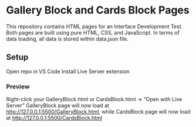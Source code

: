 # Gallery Block and Cards Block Pages
This repository contains HTML pages for an Interface Development Test. Both pages are built using pure HTML, CSS, and JavaScript. In terms of data loading, all data is stored within data.json file.

## Setup
Open repo in VS Code
Install Live Server extension

### Preview
Right-click your GalleryBlock.html or CardsBlock.html → “Open with Live Server”
GalleryBlock page will now load at http://127.0.0.1:5500/GalleryBlock.html, while CardsBlock page will now load at http://127.0.0.1:5500/CardsBlock.html